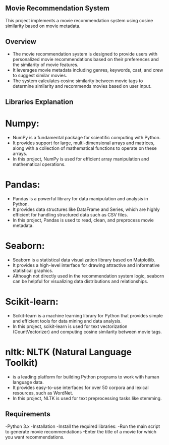## Movie Recommendation System
  This project implements a movie recommendation system using cosine similarity based on movie metadata.

## Overview
  - The movie recommendation system is designed to provide users with personalized movie recommendations based on their preferences and the similarity of movie features.
  - It leverages movie metadata including genres, keywords, cast, and crew to suggest similar movies. 
  - The system calculates cosine similarity between movie tags to determine similarity and recommends movies based on user input.

## Libraries Explanation
# Numpy:
- NumPy is a fundamental package for scientific computing with Python.
- It provides support for large, multi-dimensional arrays and matrices, along with a collection of mathematical functions to operate on these arrays.
- In this project, NumPy is used for efficient array manipulation and mathematical operations.

# Pandas: 
- Pandas is a powerful library for data manipulation and analysis in Python. 
- It provides data structures like DataFrame and Series, which are highly efficient for handling structured data such as CSV files. 
- In this project, Pandas is used to read, clean, and preprocess movie metadata.

# Seaborn:
- Seaborn is a statistical data visualization library based on Matplotlib. 
- It provides a high-level interface for drawing attractive and informative statistical graphics. 
- Although not directly used in the recommendation system logic, seaborn can be helpful for visualizing data distributions and relationships.

# Scikit-learn:
- Scikit-learn is a machine learning library for Python that provides simple and efficient tools for data mining and data analysis.
- In this project, scikit-learn is used for text vectorization (CountVectorizer) and computing cosine similarity between movie tags.

# nltk: NLTK (Natural Language Toolkit)
- is a leading platform for building Python programs to work with human language data.
- It provides easy-to-use interfaces for over 50 corpora and lexical resources, such as WordNet.
- In this project, NLTK is used for text preprocessing tasks like stemming.

## Requirements
-Python 3.x
-Installation
-Install the required libraries:
-Run the main script to generate movie recommendations
-Enter the title of a movie for which you want recommendations.
